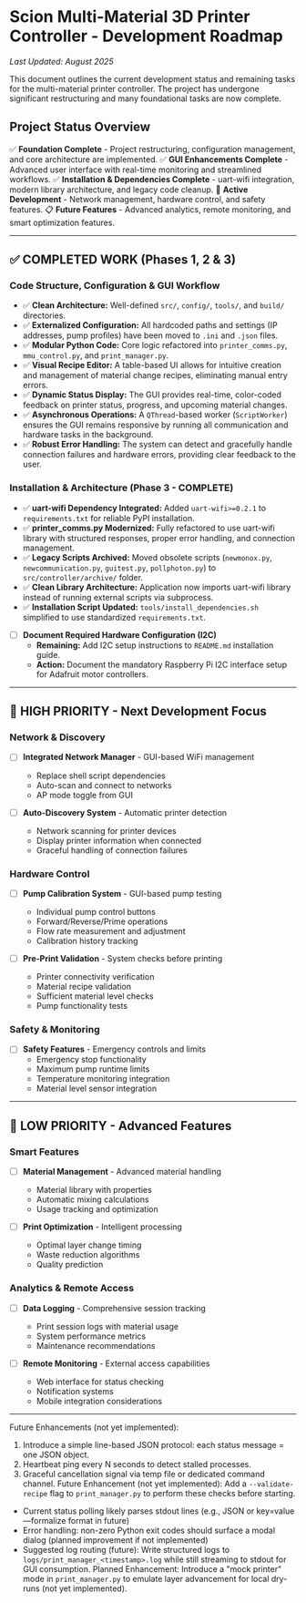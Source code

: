 # Scion Multi-Material 3D Printer Controller - Development Roadmap

*Last Updated: August 2025*

This document outlines the current development status and remaining tasks for the multi-material printer controller. The project has undergone significant restructuring and many foundational tasks are now complete.

## Project Status Overview

✅ **Foundation Complete** - Project restructuring, configuration management, and core architecture are implemented.
✅ **GUI Enhancements Complete** - Advanced user interface with real-time monitoring and streamlined workflows.
✅ **Installation & Dependencies Complete** - uart-wifi integration, modern library architecture, and legacy code cleanup.
🔧 **Active Development** - Network management, hardware control, and safety features.
📋 **Future Features** - Advanced analytics, remote monitoring, and smart optimization features.

---

## ✅ COMPLETED WORK (Phases 1, 2 & 3)

### Code Structure, Configuration & GUI Workflow
- ✅ **Clean Architecture:** Well-defined `src/`, `config/`, `tools/`, and `build/` directories.
- ✅ **Externalized Configuration:** All hardcoded paths and settings (IP addresses, pump profiles) have been moved to `.ini` and `.json` files.
- ✅ **Modular Python Code:** Core logic refactored into `printer_comms.py`, `mmu_control.py`, and `print_manager.py`.
- ✅ **Visual Recipe Editor:** A table-based UI allows for intuitive creation and management of material change recipes, eliminating manual entry errors.
- ✅ **Dynamic Status Display:** The GUI provides real-time, color-coded feedback on printer status, progress, and upcoming material changes.
- ✅ **Asynchronous Operations:** A `QThread`-based worker (`ScriptWorker`) ensures the GUI remains responsive by running all communication and hardware tasks in the background.
- ✅ **Robust Error Handling:** The system can detect and gracefully handle connection failures and hardware errors, providing clear feedback to the user.

### Installation & Architecture (Phase 3 - COMPLETE)
- ✅ **uart-wifi Dependency Integrated:** Added `uart-wifi>=0.2.1` to `requirements.txt` for reliable PyPI installation.
- ✅ **printer_comms.py Modernized:** Fully refactored to use uart-wifi library with structured responses, proper error handling, and connection management.
- ✅ **Legacy Scripts Archived:** Moved obsolete scripts (`newmonox.py`, `newcommunication.py`, `guitest.py`, `pollphoton.py`) to `src/controller/archive/` folder.
- ✅ **Clean Library Architecture:** Application now imports uart-wifi library instead of running external scripts via subprocess.
- ✅ **Installation Script Updated:** `tools/install_dependencies.sh` simplified to use standardized `requirements.txt`.

- [ ] **Document Required Hardware Configuration (I2C)**
    -   **Remaining:** Add I2C setup instructions to `README.md` installation guide.
    -   **Action:** Document the mandatory Raspberry Pi I2C interface setup for Adafruit motor controllers.

---

## 🔧 HIGH PRIORITY - Next Development Focus

### Network & Discovery
- [ ] **Integrated Network Manager** - GUI-based WiFi management
  - Replace shell script dependencies
  - Auto-scan and connect to networks
  - AP mode toggle from GUI

- [ ] **Auto-Discovery System** - Automatic printer detection
  - Network scanning for printer devices
  - Display printer information when connected
  - Graceful handling of connection failures

### Hardware Control
- [ ] **Pump Calibration System** - GUI-based pump testing
  - Individual pump control buttons
  - Forward/Reverse/Prime operations
  - Flow rate measurement and adjustment
  - Calibration history tracking

- [ ] **Pre-Print Validation** - System checks before printing
  - Printer connectivity verification
  - Material recipe validation  
  - Sufficient material level checks
  - Pump functionality tests

### Safety & Monitoring
- [ ] **Safety Features** - Emergency controls and limits
  - Emergency stop functionality
  - Maximum pump runtime limits
  - Temperature monitoring integration
  - Material level sensor integration

---

## 🚀 LOW PRIORITY - Advanced Features

### Smart Features
- [ ] **Material Management** - Advanced material handling
  - Material library with properties
  - Automatic mixing calculations
  - Usage tracking and optimization

- [ ] **Print Optimization** - Intelligent processing
  - Optimal layer change timing
  - Waste reduction algorithms
  - Quality prediction

### Analytics & Remote Access
- [ ] **Data Logging** - Comprehensive session tracking
  - Print session logs with material usage
  - System performance metrics
  - Maintenance recommendations

- [ ] **Remote Monitoring** - External access capabilities
  - Web interface for status checking
  - Notification systems
  - Mobile integration considerations

---
Future Enhancements (not yet implemented):
1. Introduce a simple line-based JSON protocol: each status message = one JSON object.
2. Heartbeat ping every N seconds to detect stalled processes.
3. Graceful cancellation signal via temp file or dedicated command channel.
Future Enhancement (not yet implemented): Add a `--validate-recipe` flag to `print_manager.py` to perform these checks before starting.

 - Current status polling likely parses stdout lines (e.g., JSON or key=value—formalize format in future)
 - Error handling: non-zero Python exit codes should surface a modal dialog (planned improvement if not implemented)
 - Suggested log routing (future): Write structured logs to `logs/print_manager_<timestamp>.log` while still streaming to stdout for GUI consumption.
 Planned Enhancement: Introduce a "mock printer" mode in `print_manager.py` to emulate layer advancement for local dry-runs (not yet implemented).